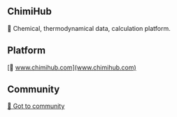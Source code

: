 ## ChimiHub

📢 Chemical, thermodynamical data, calculation platform.

## Platform
[🔗 www.chimihub.com](www.chimihub.com)


## Community

[🔗 Got to community](https://github.com/yiping-git/chimihub/discussions)

